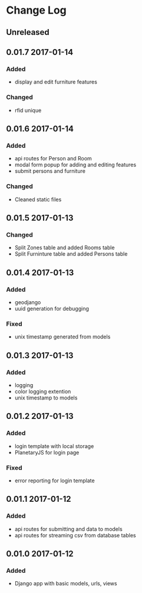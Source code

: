 # Change Log

## Unreleased



## 0.01.7 2017-01-14
### Added
 - display and edit furniture features
### Changed
 - rfid unique

## 0.01.6 2017-01-14
### Added
 - api routes for Person and Room
 - modal form popup for adding and editing features
 - submit persons and furniture
### Changed
 - Cleaned static files

## 0.01.5 2017-01-13
### Changed
 - Split Zones table and added Rooms table
 - Split Furninture table and added Persons table

## 0.01.4 2017-01-13
### Added
 - geodjango
 - uuid generation for debugging
### Fixed
 - unix timestamp generated from models

## 0.01.3 2017-01-13
### Added
 - logging
 - color logging extention
 - unix timestamp to models

## 0.01.2 2017-01-13
### Added
 - login template with local storage
 - PlanetaryJS for login page
### Fixed
 - error reporting for login template

## 0.01.1 2017-01-12
### Added
 - api routes for submitting and data to models
 - api routes for streaming csv from database tables

## 0.01.0 2017-01-12
### Added
 - Django app with basic models, urls, views

